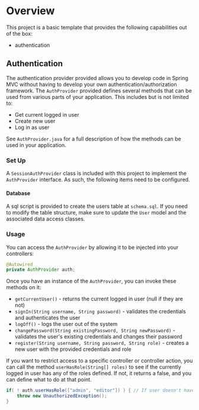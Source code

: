 # Overview

This project is a basic template that provides the following capabilities out of the box:

* authentication

## Authentication

The authentication provider provided allows you to develop code in Spring MVC without having to develop your own authentication/authorization framework. The `AuthProvider` provided defines several methods that can be used from various parts of your application. This includes but is not limited to:

* Get current logged in user
* Create new user
* Log in as user

See `AuthProvider.java` for a full description of how the methods can be used in your application.

### Set Up

A `SessionAuthProvider` class is included with this project to implement the `AuthProvider` interface. As such, the following items need to be configured.

#### Database

A sql script is provided to create the users table at `schema.sql`. If you need to modify the table
structure, make sure to update the `User` model and the associated data access classes.

### Usage

You can access the `AuthProvider` by allowing it to be injected into your controllers:

```java
@Autowired
private AuthProvider auth;
```

Once you have an instance of the `AuthProvider`, you can invoke these methods on it:

* `getCurrentUser()` - returns the current logged in user (null if they are not)
* `signIn(String username, String password)` - validates the credentials and authenticates the user
* `logOff()` - logs the user out of the system
* `changePassword(String existingPassword, String newPassword)` - validates the user's existing credentials and changes their password
* `register(String username, String password, String role)` - creates a new user with the provided credentials and role

If you want to restrict access to a specific controller or controller action, you can call the method `userHasRole(String[] roles)` to see if the currently logged in user has any of the roles defined. If not, it returns a false, and you can define what to do at that point.

```java
if( ! auth.userHasRole(["admin", "editor"]) ) { // If user doesn't have the admin or editor role
    throw new UnauthorizedException();
}
```
